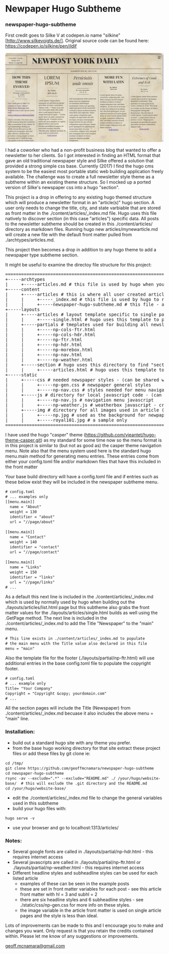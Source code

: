 # Newpaper Hugo Subtheme
### newspaper-hugo-subtheme

First credit goes to Silke V at codepen.io name "silkine" [http://www.silkevoigts.de/].
Original source code can be found here: https://codepen.io/silkine/pen/jldif

![](./static/img/newspaper-hugo-subtheme.png)

I had a coworker who had a non-profit business blog that wanted to offer a newsletter to her clients.
So I got interested in finding an HTML format that gave an old traditional newspaper style
and Silke offered a solution that provided a strong simple css base. Currently (2017) I find
the hugo cms system to be the easiest most portable static web building application freely available.
The challenge was to create a full newsletter style theme as a subtheme within an existing theme
structure. So I mocked up a ported version of Silke's newspaper css into a hugo "section".

This project is a drop in offering to any existing hugo themed structure which will produce
a newsletter format in an "article(s)" hugo section. A user only needs to change the title, city,
and state varbiable that are stored as front matter in the ./content/articles/_index.md file.
Hugo uses this file natively to discover section (in this case "articles") specific data. All
posts to the newsletter subtheme should be created in this ./content/articles/ directory as markdown
files. Running hugo new articles/mynewarticle.md will create a new file with the default front matter
pulled from ./archtypes/articles.md.

This project then becomes a drop in addition to any hugo theme to add a newspaper type subtheme section.

<!--more-->

It might be useful to examine the directoy file structure for this project:

<pre>
============================================================
+-----archtypes
|     +-----articles.md # this file is used by hugo when you create a new article - provides front matter
+-----content
|     +-----articles # this is where all user created article markdown postings reside
|     |     +-----_index.md # this file is used by hugo to read front matter and populate general variable - similar to a config file
|     |     +-----newspaper-hugo-subtheme.md # this file - an article posting
+-----layouts
|     +-----articles # layout template specific to single page articles
|     |     +-----single.html # hugo uses this template to produce and single page for a posted article
|     +-----partials # tmeplates used for building all newsletter-hugo-subtheme pages - thanks and credit to codepen.io name "silkine"
|     |     +-----np-cols-ftr.html
|     |     +-----np-cols-hdr.html
|     |     +-----np-ftr.html
|     |     +-----np-hdr.html
|     |     +-----np-morebox.html
|     |     +-----np-nav.html
|     |     +-----np-weather.html
|     +-----section # hugo uses this directory to find "section" specific "list" templates
|     |     +-----articles.html # hugo uses this template to combine postings into a newletter front page
+-----static
|     +-----css # needed newspaper styles - (can be shared with other themes of course)
|     |     +-----np-gen.css # newspaper general styles
|     |     +-----np-nav.css # styles needed for menu navigation
|     +-----js # directory for local javascript code - (can be shared with other themes of course)
|     |     +-----np-nav.js # navigation menu javascript
|     |     +-----np-weather.js # weatherbox javascript - credit and thanks to simpleweatherjs.com
|     +-----img # directory for all images used in article (can be shared with other themes of course)
|     |     +-----np.jpg # used as the background for newpaper-hugo-subtheme
|     |     +-----royal101.jpg # a sample only
============================================================
</pre>

I have used the hugo "casper" theme (https://github.com/vjeantet/hugo-theme-casper.git) as my standard for some time now so the 
menu format is in this project is similar to (but not as good as) the casper theme navigation menu. Note also that the menu
system used here is the standard hugo menu.main method for generating menu entries. These entries come from either
your config.toml file and/or markdown files that have this included in the front matter

Your base build directory will have a config.toml file and if entries such as these below exist they will be included in the
newspaper subtheme menu.

```
# config.toml
# ... examples only
[[menu.main]]
  name = "About"
  weight = 130
  identifier = "about"
  url = "//page/about"

[[menu.main]]
  name = "Contact"
  weight = 140
  identifier = "contact"
  url = "//page/contact"

[[menu.main]]
  name = "Links"
  weight = 150
  identifier = "links"
  url = "//page/links"
# ...
```

As a default this next line is included in the ./content/articles/_index.md which is used by normally used
by hugo when building out the ./layouts/articles/list.html page but this subtheme also grabs the front matter
values for the ./layouts/articles/single.html builds as well using the .GetPage method. The next line is included
in the ./content/articles/_index.md to add the Title "Newspaper" to the "main" menu.

```
# This line exists in ./content/articles/_index.md to populate 
# the main menu with the Title value also declared in this file
menu = "main"
```

Also the template file for the footer (./layouts/partial/np-ftr.html) will use additional entries in the base 
config.toml file to populate the copyright footer.

```
# config.toml
# ... example only
Title= "Your Company"
Copyright = "Copyright &copy; yourdomain.com"  
# ...
```

All the section pages will include the Title (Newspaper) from ./content/articles/_index.md becuase 
it also includes the above menu = "main" line.

### Installation:

* build out a standard hugo site with any theme you prefer.
* from the base hugo working directory for that site extract these project files or
  add these files by git clone ie:
```
cd /tmp/
git clone https://github.com/geoffmcnamara/newspaper-hugo-subtheme
cd newspaper-hugo-subtheme
rsync -av --exclude=".*" --exclude="README.md" ./ /your/hugo/website-base/  # this will exclude the .git directory and the README.md
cd /your/hugo/website-base/
```
* edit the ./content/articles/_index.md file to change the general variables used in this subtheme
* build your hugo files with:
```
hugo serve -v
```
* use your browser and go to localhost:1313/articles/

### Notes:

* Several google fonts are called in ./layouts/partial/np-hdr.html - this requires internet access
* Several javascripts  are called in ./layouts/partial/np-ftr.html or ./layouts/partial/np-weather.html - this requires internet access
* Different headline styles and subheadline styles can be used for each listed article 
  - examples of these can be seen in the example posts
  - these are set in front matter variables for each post - see this article front matter with hl = 3 and subhl = 2
  - there are six headline styles and 6 subheadline styles - see ./static/css/np-gen.css for more info on these styles.
  - the image variable in the article front matter is used on single article pages and the style is less than ideal.


Lots of improvements can be made to this and I encourage you to make and changes you want. Only request is that you retain the credits
contained within. Please let me know of any suggestions or improvements.

geoff.mcnamara@gmail.com
<script src="https://gist.github.com/geoffmcnamara/bc0fe7d23e3a63c0da6544ee995b5d2e.js"></script>
